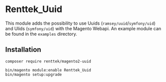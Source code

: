 # Renttek_Uuid

This module adds the possibility to use Uuids (`ramsey/uuid`/`symfony/uid`) and Ulids (`symfony/uid`) with the Magento Webapi.
An example module can be found in the `examples` directory.

## Installation

```shell
composer require renttek/magento2-uuid

bin/magento module:enable Renttek_Uuid
bin/magento setup:upgrade
```
